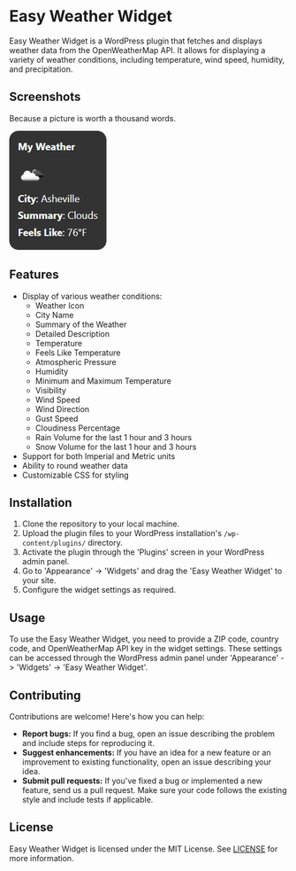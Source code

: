 # Easy Weather Widget

Easy Weather Widget is a WordPress plugin that fetches and displays weather data from the OpenWeatherMap API. It allows for displaying a variety of weather conditions, including temperature, wind speed, humidity, and precipitation.

## Screenshots

Because a picture is worth a thousand words.

![Widget](/screenshots/widget.png)

## Features

- Display of various weather conditions:
  - Weather Icon
  - City Name
  - Summary of the Weather
  - Detailed Description
  - Temperature
  - Feels Like Temperature
  - Atmospheric Pressure
  - Humidity
  - Minimum and Maximum Temperature
  - Visibility
  - Wind Speed
  - Wind Direction
  - Gust Speed
  - Cloudiness Percentage
  - Rain Volume for the last 1 hour and 3 hours
  - Snow Volume for the last 1 hour and 3 hours
- Support for both Imperial and Metric units
- Ability to round weather data
- Customizable CSS for styling

## Installation

1. Clone the repository to your local machine.
2. Upload the plugin files to your WordPress installation's `/wp-content/plugins/` directory.
3. Activate the plugin through the 'Plugins' screen in your WordPress admin panel.
4. Go to 'Appearance' -> 'Widgets' and drag the 'Easy Weather Widget' to your site.
5. Configure the widget settings as required.

## Usage

To use the Easy Weather Widget, you need to provide a ZIP code, country code, and OpenWeatherMap API key in the widget settings. These settings can be accessed through the WordPress admin panel under 'Appearance' -> 'Widgets' -> 'Easy Weather Widget'.

## Contributing

Contributions are welcome! Here's how you can help:

- **Report bugs:** If you find a bug, open an issue describing the problem and include steps for reproducing it.
- **Suggest enhancements:** If you have an idea for a new feature or an improvement to existing functionality, open an issue describing your idea.
- **Submit pull requests:** If you've fixed a bug or implemented a new feature, send us a pull request. Make sure your code follows the existing style and include tests if applicable.

## License

Easy Weather Widget is licensed under the MIT License. See [LICENSE](LICENSE) for more information.
